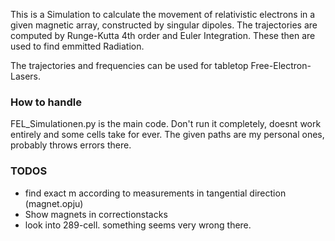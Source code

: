 This is a Simulation to calculate the movement of relativistic electrons in a given magnetic array, constructed by singular dipoles. The trajectories are computed by Runge-Kutta 4th order and Euler Integration. These then are used to find emmitted Radiation.

The trajectories and frequencies can be used for tabletop Free-Electron-Lasers.

### How to handle
FEL_Simulationen.py is the main code. Don't run it completely, doesnt work entirely and some cells take for ever. The given paths are my personal ones, probably throws errors there.

### TODOS
- find exact m according to measurements in tangential direction (magnet.opju)
- Show magnets in correctionstacks
- look into 289-cell. something seems very wrong there.